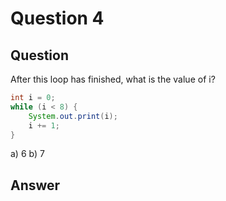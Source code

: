 # Question 4
## Question
After this loop has finished, what is the value of i?
```java
int i = 0;
while (i < 8) {
	System.out.print(i);
	i += 1;
}
```
a) 6
b) 7
## Answer
